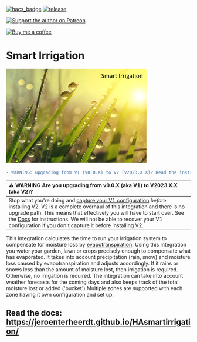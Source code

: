 [![hacs_badge](https://img.shields.io/badge/HACS-Default-orange.svg?style=flat-square)](https://github.com/hacs/integration)
[![release][release-badge]][release-url]

[![Support the author on Patreon][patreon-shield]][patreon]

[![Buy me a coffee][buymeacoffee-shield]][buymeacoffee]

[patreon-shield]: https://frenck.dev/wp-content/uploads/2019/12/patreon.png
[patreon]: https://www.patreon.com/dutchdatadude

[buymeacoffee]: https://www.buymeacoffee.com/dutchdatadude
[buymeacoffee-shield]: https://www.buymeacoffee.com/assets/img/custom_images/orange_img.png
[release-url]: https://github.com/jeroenterheerdt/HASmartIrrigation/releases
[release-badge]: https://img.shields.io/github/v/release/jeroenterheerdt/HASmartIrrigation?style=flat-square
# Smart Irrigation

![](logo.png?raw=true)

```diff
- WARNING: upgrading from V1 (V0.0.X) to V2 (V2023.X.X)? Read the instructions below!
```

| :warning: WARNING Are you upgrading from v0.0.X (aka V1) to V2023.X.X (aka V2)? |
|:---------------------------|
| Stop what you're doing and [capture your V1 configuration](https://jeroenterheerdt.github.io/HAsmartirrigation/installation-migration.html) _before_ installing V2. V2 is a complete overhaul of this integration and there is no upgrade path. This means that effectively you will have to start over. See the [Docs](https://jeroenterheerdt.github.io/HAsmartirrigation/installation-migration.html) for instructions. We will not be able to recover your V1 configuration if you don't capture it before installing V2. |

This integration calculates the time to run your irrigation system to compensate for moisture loss by [evapotranspiration](https://en.wikipedia.org/wiki/Evapotranspiration). Using this integration you water your garden, lawn or crops precisely enough to compensate what has evaporated. It takes into account precipitation (rain, snow) and moisture loss caused by evapotranspiration and adjusts accordingly.
If it rains or snows less than the amount of moisture lost, then irrigation is required. Otherwise, no irrigation is required.
The integration can take into account weather forecasts for the coming days and also keeps track of the total moisture lost or added ('bucket')
Multiple zones are supported with each zone having it own configuration and set up.

## Read the docs: https://jeroenterheerdt.github.io/HAsmartirrigation/
